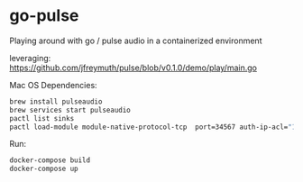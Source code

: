 # go-pulse

Playing around with go / pulse audio in a containerized environment

leveraging: https://github.com/jfreymuth/pulse/blob/v0.1.0/demo/play/main.go

Mac OS Dependencies:

```sh
brew install pulseaudio
brew services start pulseaudio
pactl list sinks
pactl load-module module-native-protocol-tcp  port=34567 auth-ip-acl="127.0.0.1;192.168.0.0/16"
```

Run:

```sh
docker-compose build
docker-compose up
```
